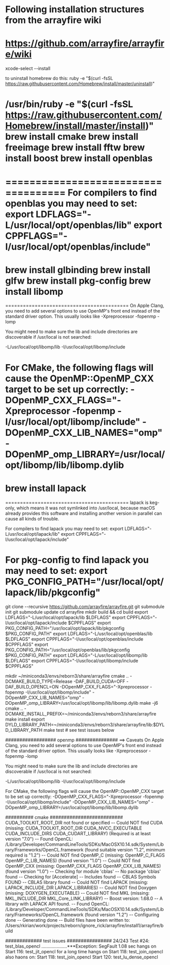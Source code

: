 


# Following installation structures from the arrayfire wiki
# https://github.com/arrayfire/arrayfire/wiki


xcode-select --install




to uninstall homebrew do this:
ruby -e "$(curl -fsSL https://raw.githubusercontent.com/Homebrew/install/master/uninstall)"


/usr/bin/ruby -e "$(curl -fsSL https://raw.githubusercontent.com/Homebrew/install/master/install)"
brew install cmake 
brew install freeimage
brew install fftw
brew install boost
brew install openblas 
===================================
====================================
For compilers to find openblas you may need to set:
  export LDFLAGS="-L/usr/local/opt/openblas/lib"
  export CPPFLAGS="-I/usr/local/opt/openblas/include"
=========================================================
brew install glbinding
brew install glfw
brew install pkg-config
brew install libomp         
===========================================
==========================================
On Apple Clang, you need to add several options to use OpenMP's front end
instead of the standard driver option. This usually looks like
  -Xpreprocessor -fopenmp -lomp

You might need to make sure the lib and include directories are discoverable
if /usr/local is not searched:

  -L/usr/local/opt/libomp/lib -I/usr/local/opt/libomp/include

For CMake, the following flags will cause the OpenMP::OpenMP_CXX target to
be set up correctly:
  -DOpenMP_CXX_FLAGS="-Xpreprocessor -fopenmp -I/usr/local/opt/libomp/include" -DOpenMP_CXX_LIB_NAMES="omp" -DOpenMP_omp_LIBRARY=/usr/local/opt/libomp/lib/libomp.dylib
=========================================
brew install lapack
=========================================
==========================================
lapack is keg-only, which means it was not symlinked into /usr/local,
because macOS already provides this software and installing another version in
parallel can cause all kinds of trouble.

For compilers to find lapack you may need to set:
  export LDFLAGS="-L/usr/local/opt/lapack/lib"
  export CPPFLAGS="-I/usr/local/opt/lapack/include"

For pkg-config to find lapack you may need to set:
  export PKG_CONFIG_PATH="/usr/local/opt/lapack/lib/pkgconfig"
====================================

git clone --recursive https://github.com/arrayfire/arrayfire.git
git submodule init
git submodule update
cd arrayfire
mkdir build && cd build
export LDFLAGS="-L/usr/local/opt/lapack/lib $LDFLAGS"
export CPPFLAGS="-I/usr/local/opt/lapack/include $CPPFLAGS"
export PKG_CONFIG_PATH="/usr/local/opt/lapack/lib/pkgconfig $PKG_CONFIG_PATH"
export LDFLAGS="-L/usr/local/opt/openblas/lib $LDFLAGS"
export CPPFLAGS="-I/usr/local/opt/openblas/include $CPPFLAGS"
export PKG_CONFIG_PATH="/usr/local/opt/openblas/lib/pkgconfig $PKG_CONFIG_PATH"
export LDFLAGS="-L/usr/local/opt/libomp/lib $LDFLAGS"
export CPPFLAGS="-I/usr/local/opt/libomp/include $CPPFLAGS"



mkdir ~/miniconda3/envs/reborn3/share/arrayfire
cmake .. -DCMAKE_BUILD_TYPE=Release -DAF_BUILD_CUDA=OFF -DAF_BUILD_OPENCL=ON -DOpenMP_CXX_FLAGS="-Xpreprocessor -fopenmp -I/usr/local/opt/libomp/include" -DOpenMP_CXX_LIB_NAMES="omp" -DOpenMP_omp_LIBRARY=/usr/local/opt/libomp/lib/libomp.dylib
make -j6
cmake .. -DCMAKE_INSTALL_PREFIX=~/miniconda3/envs/reborn3/share/arrayfire  
make install
export DYLD_LIBRARY_PATH=~/miniconda3/envs/reborn3/share/arrayfire/lib:$DYLD_LIBRARY_PATH
make test         # see test issues below




################## openmp ###############
==> Caveats
On Apple Clang, you need to add several options to use OpenMP's front end
instead of the standard driver option. This usually looks like
  -Xpreprocessor -fopenmp -lomp

You might need to make sure the lib and include directories are discoverable
if /usr/local is not searched:

  -L/usr/local/opt/libomp/lib -I/usr/local/opt/libomp/include

For CMake, the following flags will cause the OpenMP::OpenMP_CXX target to
be set up correctly:
  -DOpenMP_CXX_FLAGS="-Xpreprocessor -fopenmp -I/usr/local/opt/libomp/include" -DOpenMP_CXX_LIB_NAMES="omp" -DOpenMP_omp_LIBRARY=/usr/local/opt/libomp/lib/libomp.dylib






########## cmake ##########################
CUDA_TOOLKIT_ROOT_DIR not found or specified
-- Could NOT find CUDA (missing: CUDA_TOOLKIT_ROOT_DIR CUDA_NVCC_EXECUTABLE CUDA_INCLUDE_DIRS CUDA_CUDART_LIBRARY) (Required is at least version "7.0")
-- Found OpenCL: /Library/Developer/CommandLineTools/SDKs/MacOSX10.14.sdk/System/Library/Frameworks/OpenCL.framework (found suitable version "1.2", minimum required is "1.2") 
-- Could NOT find OpenMP_C (missing: OpenMP_C_FLAGS OpenMP_C_LIB_NAMES) (found version "1.0")
-- Could NOT find OpenMP_CXX (missing: OpenMP_CXX_FLAGS OpenMP_CXX_LIB_NAMES) (found version "1.0")
-- Checking for module 'cblas'
--   No package 'cblas' found
-- Checking for [Accelerate]
-- Includes found
-- CBLAS Symbols FOUND
-- CBLAS library found
-- Could NOT find LAPACK (missing: LAPACK_INCLUDE_DIR LAPACK_LIBRARIES) 
-- Could NOT find Doxygen (missing: DOXYGEN_EXECUTABLE) 
-- Could NOT find MKL (missing: MKL_INCLUDE_DIR MKL_Core_LINK_LIBRARY) 
-- Boost version: 1.68.0
-- A library with LAPACK API found.
-- Found OpenCL: /Library/Developer/CommandLineTools/SDKs/MacOSX10.14.sdk/System/Library/Frameworks/OpenCL.framework (found version "1.2") 
-- Configuring done
-- Generating done
-- Build files have been written to: /Users/rkirian/work/projects/reborn/ignore_rick/arrayfire/install1/arrayfire/build









############# test issues ################
24/243 Test  #24: test_blas_opencl ....................***Exception: SegFault  1.08 sec
hangs on Start 116: test_jit_opencl for a long time
hangs on Start 118: test_join_opencl also
haons on:
	Start 118: test_join_opencl
	Start 120: test_lu_dense_opencl
